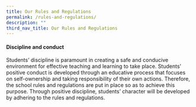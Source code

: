 ```yaml
---
title: Our Rules and Regulations
permalink: /rules-and-regulations/
description: ""
third_nav_title: Our Rules and Regulations
---
```


#### Discipline and conduct

Students’ discipline is paramount in creating a safe and conducive environment for effective teaching and learning to take place. Students’ positive conduct is developed through an educative process that focuses on self-ownership and taking responsibility of their own actions. Therefore, the school rules and regulations are put in place so as to achieve this purpose. Through positive discipline, students’ character will be developed by adhering to the rules and regulations.